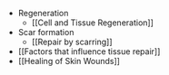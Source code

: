 - Regeneration
	- [[Cell and Tissue Regeneration]]
- Scar formation
	- [[Repair by scarring]]
- [[Factors that influence tissue repair]]
- [[Healing of Skin Wounds]]